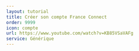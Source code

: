 ```yaml
---
layout: tutorial
title: Créer son compte France Connect
order: 9999
icon: compte
url: https://www.youtube.com/watch?v=KB85VSaVAFg
service: Générique
---
```

